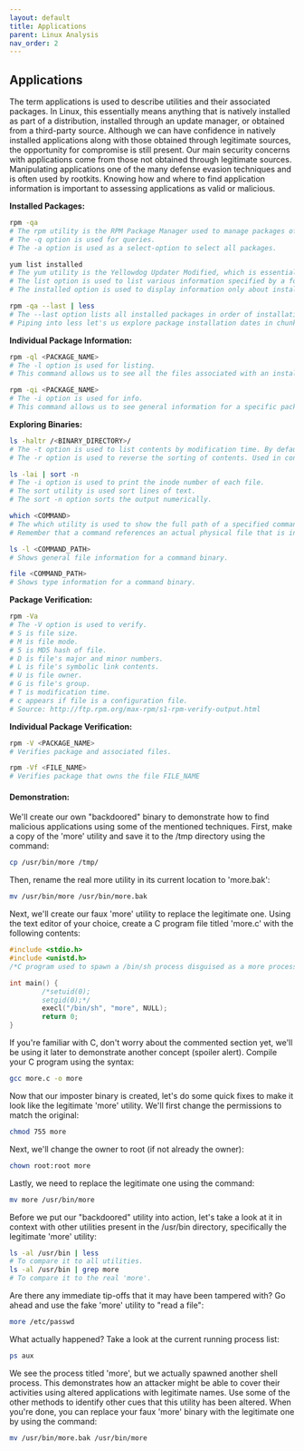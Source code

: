 ```yaml
---
layout: default
title: Applications
parent: Linux Analysis
nav_order: 2
---
```


## Applications
The term applications is used to describe utilities and their associated packages.
In Linux, this essentially means anything that is natively installed as part of a distribution, installed through an update manager, or obtained from a third-party source.
Although we can have confidence in natively installed applications along with those obtained through legitimate sources, the opportunity for compromise is still present.
Our main security concerns with applications come from those not obtained through legitimate sources.
Manipulating applications one of the many defense evasion techniques and is often used by rootkits.
Knowing how and where to find application information is important to assessing applications as valid or malicious.  
  
__Installed Packages:__
```bash
rpm -qa
# The rpm utility is the RPM Package Manager used to manage packages of type .rpm.
# The -q option is used for queries.
# The -a option is used as a select-option to select all packages.
```
```bash
yum list installed
# The yum utility is the Yellowdog Updater Modified, which is essentially an interactive front end for rpm.
# The list option is used to list various information specified by a following option.
# The installed option is used to display information only about installed packages.
```
```bash
rpm -qa --last | less
# The --last option lists all installed packages in order of installation date, from newest to oldest.
# Piping into less let's us explore package installation dates in chunks.
```
__Individual Package Information:__
```bash
rpm -ql <PACKAGE_NAME>
# The -l option is used for listing.
# This command allows us to see all the files associated with an installed package.
```
```bash
rpm -qi <PACKAGE_NAME>
# The -i option is used for info.
# This command allows us to see general information for a specific package.
```
__Exploring Binaries:__
```bash
ls -haltr /<BINARY_DIRECTORY>/
# The -t option is used to list contents by modification time. By default, it lists newest modification first.
# The -r option is used to reverse the sorting of contents. Used in conjunction with -t, it lists newest modification last.
```
```bash
ls -lai | sort -n
# The -i option is used to print the inode number of each file.
# The sort utility is used sort lines of text.
# The sort -n option sorts the output numerically.
```
```bash
which <COMMAND>
# The which utility is used to show the full path of a specified command.
# Remember that a command references an actual physical file that is in an executable format. In Linux, that format is ELF, or executable and linkable format.
```
```bash
ls -l <COMMAND_PATH>
# Shows general file information for a command binary.
```
```bash
file <COMMAND_PATH>
# Shows type information for a command binary.
```
__Package Verification:__
```bash
rpm -Va
# The -V option is used to verify.
# S is file size.
# M is file mode.
# 5 is MD5 hash of file.
# D is file's major and minor numbers.
# L is file's symbolic link contents.
# U is file owner.
# G is file's group.
# T is modification time.
# c appears if file is a configuration file.
# Source: http://ftp.rpm.org/max-rpm/s1-rpm-verify-output.html
```
__Individual Package Verification:__
```bash
rpm -V <PACKAGE_NAME>
# Verifies package and associated files.
```
```bash
rpm -Vf <FILE_NAME>
# Verifies package that owns the file FILE_NAME
```
  
#### Demonstration:
We'll create our own "backdoored" binary to demonstrate how to find malicious applications using some of the mentioned techniques.
First, make a copy of the 'more' utility and save it to the /tmp directory using the command:
```bash
cp /usr/bin/more /tmp/
```
Then, rename the real more utility in its current location to 'more.bak':
```bash
mv /usr/bin/more /usr/bin/more.bak
```
Next, we'll create our faux 'more' utility to replace the legitimate one.
Using the text editor of your choice, create a C program file titled 'more.c' with the following contents:
```C
#include <stdio.h>
#include <unistd.h>
/*C program used to spawn a /bin/sh process disguised as a more process. */

int main() {
        /*setuid(0);
        setgid(0);*/
        execl("/bin/sh", "more", NULL);
        return 0;
}
```
If you're familiar with C, don't worry about the commented section yet, we'll be using it later to demonstrate another concept (spoiler alert).
Compile your C program using the syntax:
```bash
gcc more.c -o more
```
Now that our imposter binary is created, let's do some quick fixes to make it look like the legitimate 'more' utility. We'll first change the permissions to match the original:
```bash
chmod 755 more
```
Next, we'll change the owner to root (if not already the owner):
```bash
chown root:root more
```
Lastly, we need to replace the legitimate one using the command:
```bash
mv more /usr/bin/more
```
Before we put our "backdoored" utility into action, let's take a look at it in context with other utilities present in the /usr/bin directory, specifically the legitimate 'more' utility:
```bash
ls -al /usr/bin | less
# To compare it to all utilities.
ls -al /usr/bin | grep more
# To compare it to the real 'more'.
```
Are there any immediate tip-offs that it may have been tampered with?
Go ahead and use the fake 'more' utility to "read a file":
```bash
more /etc/passwd
```
What actually happened? Take a look at the current running process list:
```bash
ps aux
```
We see the process titled 'more', but we actually spawned another shell process. This demonstrates how an attacker might be able to cover their activities using altered applications with legitimate names.
Use some of the other methods to identify other cues that this utility has been altered.
When you're done, you can replace your faux 'more' binary with the legitimate one by using the command:
```bash
mv /usr/bin/more.bak /usr/bin/more
```
